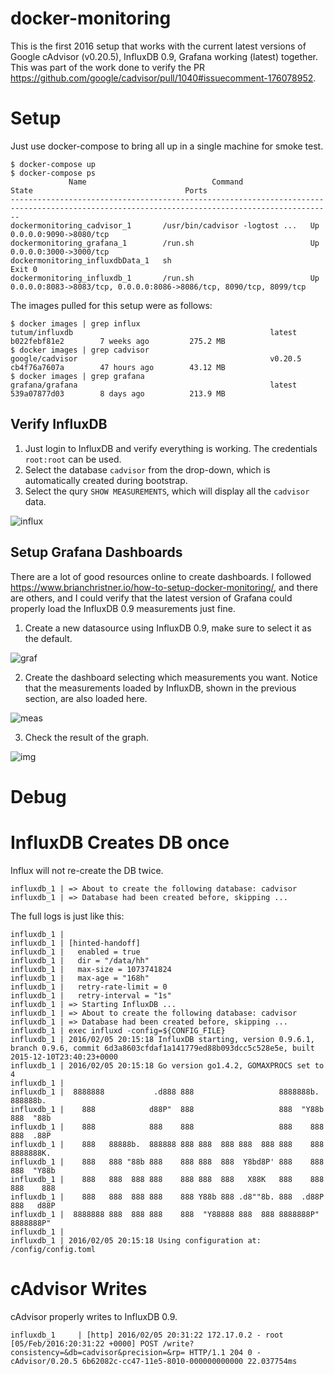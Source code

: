 # docker-monitoring

This is the first 2016 setup that works with the current latest versions of Google cAdvisor (v0.20.5), InfluxDB 0.9, Grafana working (latest) together. This was part of the work done to verify the PR https://github.com/google/cadvisor/pull/1040#issuecomment-176078952.

# Setup

Just use docker-compose to bring all up in a single machine for smoke test.

```
$ docker-compose up
$ docker-compose ps
             Name                            Command               State                                  Ports                                
----------------------------------------------------------------------------------------------------------------------------------------------
dockermonitoring_cadvisor_1       /usr/bin/cadvisor -logtost ...   Up       0.0.0.0:9090->8080/tcp                                             
dockermonitoring_grafana_1        /run.sh                          Up       0.0.0.0:3000->3000/tcp                                             
dockermonitoring_influxdbData_1   sh                               Exit 0                                                                      
dockermonitoring_influxdb_1       /run.sh                          Up       0.0.0.0:8083->8083/tcp, 0.0.0.0:8086->8086/tcp, 8090/tcp, 8099/tcp
```

The images pulled for this setup were as follows:

```
$ docker images | grep influx
tutum/influxdb                                            latest                        b022febf81e2        7 weeks ago         275.2 MB
$ docker images | grep cadvisor
google/cadvisor                                           v0.20.5                       cb4f76a7607a        47 hours ago        43.12 MB
$ docker images | grep grafana
grafana/grafana                                           latest                        539a07877d03        8 days ago          213.9 MB
```

## Verify InfluxDB

1. Just login to InfluxDB and verify everything is working. The credentials `root:root` can be used. 
2. Select the database `cadvisor` from the drop-down, which is automatically created during bootstrap.
3. Select the qury `SHOW MEASUREMENTS`, which will display all the `cadvisor` data.

![influx](http://s21.postimg.org/kmfqs0k5j/Screen_Shot_2016_02_05_at_12_37_20_PM.png)

## Setup Grafana Dashboards

There are a lot of good resources online to create dashboards. I followed https://www.brianchristner.io/how-to-setup-docker-monitoring/, and there are others, and I could verify that the latest version of Grafana could properly load the InfluxDB 0.9 measurements just fine.

1. Create a new datasource using InfluxDB 0.9, make sure to select it as the default.

![graf](http://s28.postimg.org/445358p3x/Screen_Shot_2016_02_05_at_12_37_49_PM.png)

2. Create the dashboard selecting which measurements you want. Notice that the measurements loaded by InfluxDB, shown in the previous section, are also loaded here.

![meas](http://s30.postimg.org/jnx7tnwj5/Screen_Shot_2016_02_05_at_12_36_52_PM.png)

3. Check the result of the graph.

![img](http://s14.postimg.org/3vnn2t9up/Screen_Shot_2016_02_05_at_12_35_21_PM.png)

# Debug

# InfluxDB Creates DB once

Influx will not re-create the DB twice.

```
influxdb_1 | => About to create the following database: cadvisor
influxdb_1 | => Database had been created before, skipping ...
```

The full logs is just like this:

```
influxdb_1 | 
influxdb_1 | [hinted-handoff]
influxdb_1 |   enabled = true
influxdb_1 |   dir = "/data/hh"
influxdb_1 |   max-size = 1073741824
influxdb_1 |   max-age = "168h"
influxdb_1 |   retry-rate-limit = 0
influxdb_1 |   retry-interval = "1s"
influxdb_1 | => Starting InfluxDB ...
influxdb_1 | => About to create the following database: cadvisor
influxdb_1 | => Database had been created before, skipping ...
influxdb_1 | exec influxd -config=${CONFIG_FILE}
influxdb_1 | 2016/02/05 20:15:18 InfluxDB starting, version 0.9.6.1, branch 0.9.6, commit 6d3a8603cfdaf1a141779ed88b093dcc5c528e5e, built 2015-12-10T23:40:23+0000
influxdb_1 | 2016/02/05 20:15:18 Go version go1.4.2, GOMAXPROCS set to 4
influxdb_1 | 
influxdb_1 |  8888888           .d888 888                   8888888b.  888888b.
influxdb_1 |    888            d88P"  888                   888  "Y88b 888  "88b
influxdb_1 |    888            888    888                   888    888 888  .88P
influxdb_1 |    888   88888b.  888888 888 888  888 888  888 888    888 8888888K.
influxdb_1 |    888   888 "88b 888    888 888  888  Y8bd8P' 888    888 888  "Y88b
influxdb_1 |    888   888  888 888    888 888  888   X88K   888    888 888    888
influxdb_1 |    888   888  888 888    888 Y88b 888 .d8""8b. 888  .d88P 888   d88P
influxdb_1 |  8888888 888  888 888    888  "Y88888 888  888 8888888P"  8888888P"
influxdb_1 | 
influxdb_1 | 2016/02/05 20:15:18 Using configuration at: /config/config.toml
```

# cAdvisor Writes

cAdvisor properly writes to InfluxDB 0.9.

```
influxdb_1     | [http] 2016/02/05 20:31:22 172.17.0.2 - root [05/Feb/2016:20:31:22 +0000] POST /write?consistency=&db=cadvisor&precision=&rp= HTTP/1.1 204 0 - cAdvisor/0.20.5 6b62082c-cc47-11e5-8010-000000000000 22.037754ms
```
